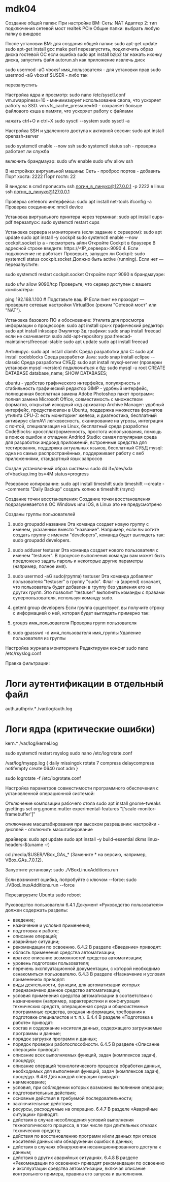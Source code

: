 # mdk04


Создание общей папки:
При настройке ВМ:
Сеть: NAT
Адаптер 2: тип подключения сетевой мост
realtek PCIe
Общие папки:
выбрать любую папку в виндовс

После установки ВМ:
для создания общей папки: 
sudo apt-get update
sudo apt-get install gcc make perl
перезапустить, подключить образ диска гостевой ОС
если ошибка sudo apt install bzip2 tar
нажать иконку диска, запустить файл autorun.sh как приложение 
извлечь диск

sudo usermod -aG vboxsf имя_пользователя  - для установки прав
sudo usermod -aG vboxsf $USER - либо так

перезапустить

Настройка ядра и просмотр:
sudo nano /etc/sysctl.conf
vm.swappiness=10 - минимизирует использование свопа, что ускоряет работу на SSD.
vm.vfs_cache_pressure=50 - сохраняет больше файлового кэша в памяти, что ускоряет работу с файлами

нажать ctrl+O и ctrl+X
sudo sysctl --system
sudo sysctl -a

Настройка SSH и удаленного доступа к активной сессии:
sudo apt install openssh-server

sudo systemctl enable --now ssh
sudo systemctl status ssh - проверка работает ли служба

включить брандмауэр: sudo ufw enable
sudo ufw allow ssh

В настройках виртуальной машины: Сеть - проброс портов - добавить
Порт хоста: 2222 Порт гостя: 22

В виндовс в cmd прописать ssh логин_в_линукс@127.0.0.1 -p 2222
в linux ssh логин_в_линукс@127.0.0.1

Проверка сетевого интерфейса:
sudo apt install net-tools
ifconfig -a
Проверка соединения: nmcli device

Установка виртуального принтера через терминал: 
sudo apt install cups-pdf
перезапуск: sudo systemctl restart cups

Установка сервера и мониторинга (если задание с сервером):
sudo apt update
sudo apt install -y cockpit
sudo systemctl enable --now cockpit.socket
ip a - посмотреть айпи
Откройте Cockpit в браузере
В адресной строке введите:
https://<IP_сервера>:9090
4. Если подключение не работает
Проверьте, запущен ли Cockpit:
sudo systemctl status cockpit.socket
Должно быть active (running). Если нет — перезапустите:

sudo systemctl restart cockpit.socket
Откройте порт 9090 в брандмауэре:

sudo ufw allow 9090/tcp
Проверьте, что сервер доступен с вашего компьютера:

ping 192.168.1.100  # Подставьте ваш IP
Если пинг не проходит — проверьте сетевые настройки VirtualBox (режим "Сетевой мост" или "NAT").


Установка базового ПО и обоснование:
Утилита для просмотра информации о процессоре: sudo apt install cpu-x
графический редактор: sudo apt install inkscape
Эмулятор 3д графики: sudo snap install freecad
если  не скачивается 
sudo add-apt-repository ppa:freecad-maintainers/freecad-stable
sudo apt update
sudo apt install freecad

Антивирус: sudo apt install clamtk
Среда разработки для С: sudo apt  install codeblocks
Среда разработки Java: sudo snap install eclipse --classic
Среда разработки 
СУБД: sudo apt install mysql-server (проверки установки mysql –version)
подключиться к бд: sudo mysql -u root
CREATE DATABASE database_name;
SHOW DATABASES;


ubuntu - удобство графического интерфейса, популярность и стабильность
графический редактор GIMP - удобный интерфейс, полноценная бесплатная замена Adobe Photoshop
пакет программ: полная замена Microsoft Office, совместимость с множеством форматов, открытый исходный код 
архиватор Archive Manager: удобный интерфейс, предустановлен в Ubuntu, поддержка множества форматов
утилита CPU-Z: есть мониторинг железа, и диагностика, бесплатный 
антивирус clamAV: легковесность, сканирование на угрозы, интеграция с почтой, специализация на Linux, бесплатный
среда разработки CodeBlocks: кроссплатформенность, простота использования, помощь в поиске ошибок и отладчик
Andriod Studio: самая популярная среда для разработки андроид приложений, встроенные средства для тестирования, поддержка актуальных языков, бесплатный
СУБД mysql: одна из самых распространённых, поддерживает работу с веб приложениями, стандартный язык запросов

Создан установочный образ системы:
sudo dd if=/dev/sda of=backup.img bs=4M status=progress

Резервное копирование:
sudo apt install timeshift
sudo timeshift --create --comments "Daily Backup"
создать копию в timeshift (rsync)

Создание точки восстановления:
Создание точки восстановления подразумевается в ОС  Windows или IOS, в Linux это не предусмотрено


Созданы группы пользователей
1. sudo groupadd название
Эта команда создает новую группу с именем, указанным вместо "название". Например, если вы хотите 
создать группу с именем "developers", команда будет выглядеть так: sudo groupadd developers.

2. sudo adduser testuser
Эта команда создает нового пользователя с именем "testuser". В процессе выполнения команды вам 
может быть предложено задать пароль и некоторые другие параметры (например, полное имя).

3. sudo usermod -aG sudo(группа) testuser
Эта команда добавляет пользователя "testuser" в группу "sudo". Флаг -a (append) означает, что пользователь 
будет добавлен в группу без удаления его из других групп. Это позволит "testuser" выполнять команды с 
правами суперпользователя, используя команду sudo.

4. getent group developers
Если группа существует, вы получите строку с информацией о ней, которая будет выглядеть примерно так:

5. groups имя_пользователя
Проверка групп пользователя

6. sudo gpasswd -d имя_пользователя имя_группы 
Удаление пользователя из группы

Настройка журнала мониторинга
Редактируем конфиг
sudo nano /etc/rsyslog.conf

Правка фильтрации:
# Логи аутентификации в отдельный файл
auth,authpriv.* /var/log/auth.log
# Логи ядра (критические ошибки)
kern.* /var/log/kernel.log

sudo systemctl restart rsyslog
sudo nano /etc/logrotate.conf

/var/log/myapp.log {
    daily
    missingok
    rotate 7
    compress
    delaycompress
    notifempty
    create 0640 root adm
}

sudo logrotate -f /etc/logrotate.conf

Настройка параметров совместимости программного обеспечения с
установленной операционной системой:

Отключение композиции рабочего стола
sudo apt install gnome-tweaks
gsettings set org.gnome.mutter experimental-features "['scale-monitor-framebuffer']"

отключение масштабирования при высоком разрешении:
настройки - дисплей - отключить масштабирование


драйвера:
sudo apt update
sudo apt install -y build-essential dkms linux-headers-$(uname -r)

cd /media/$USER/VBox_GAs_*
(Замените * на версию, например, VBox_GAs_7.0.12).

Запустите установку:
sudo ./VBoxLinuxAdditions.run

Если возникнет ошибка, попробуйте с ключом --force:
sudo ./VBoxLinuxAdditions.run --force

Перезагрузите Ubuntu
sudo reboot


Руководство пользователя 6.4.1 
Документ «Руководство пользователя» должен содержать разделы: 
- введение; 
- назначение и условия применения; 
- подготовка к работе; 
- описание операций; 
- аварийные ситуации;
- рекомендации по освоению. 
6.4.2 В разделе «Введение» приводят: 
- область применения средства автоматизации; 
- краткое описание возможностей средства автоматизации; 
- уровень подготовки пользователя; 
- перечень эксплуатационной документации, с которой необходимо ознакомиться пользователю. 
6.4.3 В разделе «Назначение и условия применения» приводят: 
- виды деятельности, функции, для автоматизации которых предназначено данное средство автоматизации; 
- условия применения средства автоматизации в соответствии с назначением (например, характеристики и конфигурация технических средств, операционная среда и общесистемные программные средства, входная информация, требования к подготовке специалистов и т. п.). 
6.4.4 В разделе «Подготовка к работе» приводят: 
- состав и содержание носителя данных, содержащего загружаемые программы и данные; 
- порядок загрузки программ и данных; 
- порядок проверки работоспособности. 
6.4.5 В разделе «Описание операций» приводят: 
- описание всех выполняемых функций, задач (комплексов задач), процедур; 
- описание операций технологического процесса обработки данных, необходимых для выполнения функций, задач (комплексов задач), процедур. 
6.4.6 Для каждой операции приводят: 
- наименование; 
- условия, при соблюдении которых возможно выполнение операции; 
- подготовительные действия; 
- основные действия в требуемой последовательности; 
- заключительные действия; 
- ресурсы, расходуемые на операцию. 
6.4.7 В разделе «Аварийные ситуации» приводят: 
- действия в случае несоблюдения условий выполнения технологического процесса, в том числе при длительных отказах технических средств; 
- действия по восстановлению программ и/или данных при отказе носителей данных или обнаружении ошибок в данных; 
- действия в случаях обнаружения несанкционированного доступа к данным; 
- действия в других аварийных ситуациях. 
6.4.8 В разделе «Рекомендации по освоению» приводят рекомендации по освоению и эксплуатации средства автоматизации, включая описание контрольного примера, правила его запуска и выполнения.
